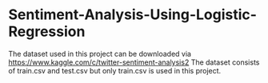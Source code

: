 # Sentiment-Analysis-Using-Logistic-Regression
The dataset used in this project can be downloaded via https://www.kaggle.com/c/twitter-sentiment-analysis2
The dataset consists of train.csv and test.csv but only train.csv is used in this project.
